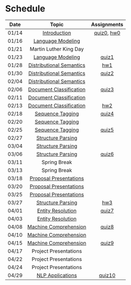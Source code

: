 Schedule
=====

| Date | Topic | Assignments |
|:-:|:-:|:-:|
|01/14| [Introduction](syllabus.md) | [quiz0](../assignments/quizzes.md#quiz-0), [hw0](../assignments/hw0) |
|01/16| [Language Modeling](language_modeling.md) | |
|01/21| Martin Luther King Day | |
|01/23| [Language Modeling](language_modeling.md) | [quiz1](../assignments/quizzes.md#quiz-1) |
|01/28| [Distributional Semantics](distributional_semantics.md) | [hw1](../assignments/hw1) |
|01/30| [Distributional Semantics](distributional_semantics.md) | [quiz2](../assignments/quizzes.md#quiz-2) |
|02/04| [Distributional Semantics](distributional_semantics.md) | |
|02/06| [Document Classification](document_classification.md) | [quiz3](../assignments/quizzes.md#quiz-3) |
|02/11| [Document Classification](document_classification.md) | |
|02/13| [Document Classification](document_classification.md) | [hw2](../assignments/hw2) |
|02/18| [Sequence Tagging](sequence_tagging.md) | [quiz4](../assignments/quizzes.md#quiz-4) |
|02/20| [Sequence Tagging](sequence_tagging.md) | |
|02/25| [Sequence Tagging](sequence_tagging.md) | [quiz5](../assignments/quizzes.md#quiz-5) |
|02/27| [Structure Parsing](structure_parsing.md) | |
|03/04| [Structure Parsing](structure_parsing.md) | |
|03/06| [Structure Parsing](structure_parsing.md) | [quiz6](../assignments/quizzes.md#quiz-6) |
|03/11| Spring Break | |
|03/13| Spring Break | |
|03/18| [Proposal Presentations](../assignments/proposal-presentations.md) | |
|03/20| [Proposal Presentations](../assignments/proposal-presentations.md) | |
|03/25| [Proposal Presentations](../assignments/proposal-presentations.md) | |
|03/27| [Structure Parsing](structure_parsing.md) | [hw3](../assignments/hw3) |
|04/01| [Entity Resolution](entity_resolution.md) | [quiz7](../assignments/quizzes.md#quiz-7) |
|04/03| [Entity Resolution](entity_resolution.md) | |
|04/08| [Machine Comprehension](machine_comprehension.md) | [quiz8](../assignments/quizzes.md#quiz-8) |
|04/10| [Machine Comprehension](machine_comprehension.md) | |
|04/15| [Machine Comprehension](machine_comprehension.md) | [quiz9](../assignments/quizzes.md#quiz-9) |
|04/17| Project Presentations | |
|04/22| Project Presentations | |
|04/24| Project Presentations | |
|04/29| [NLP Applications](nlp_applications.md) | [quiz10](../assignments/quizzes.md#quiz-10) |


<!--|03/25| [Phrase Structure Grammar](https://www.slideshare.net/jchoi7s/cs571-phrase-structure-grammar) | | |
|03/27| [Tree Adjoining Grammar](https://www.slideshare.net/jchoi7s/cs571-tree-adjoinixng-grammar) | | |
|04/01| [Combinatory Categorial Grammar](https://www.slideshare.net/jchoi7s/cs571-combinatory-categorial-grammar) | | |
|04/03| [Meaning Representations](http://mathcs.emory.edu/~choi/courses/cs571/slides/) | | |
|04/08| [Meaning Representations](http://mathcs.emory.edu/~choi/courses/cs571/slides/) | | |
-->




